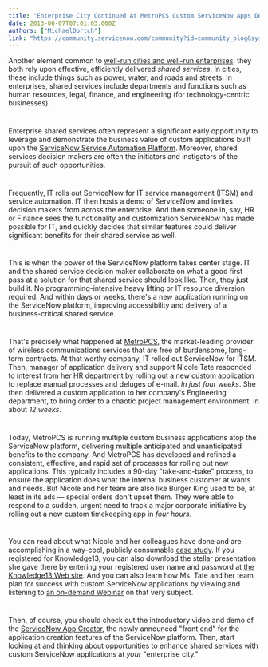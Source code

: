 ```yaml
---
title: "Enterprise City Continued At MetroPCS Custom ServiceNow Apps Deliver Shared Benefits to Shared Services"
date: 2013-06-07T07:01:03.000Z
authors: ["MichaelDortch"]
link: "https://community.servicenow.com/community?id=community_blog&sys_id=ad2e666ddbd0dbc01dcaf3231f9619f6"
---
```

<p>Another element common to <a title="" _jive_internal="true" data-containerid="2927" data-containertype="37" data-objectid="2723" data-objecttype="38" href="/community?id=community_blog&sys_id=1d2e666ddbd0dbc01dcaf3231f961960">well-run cities and well-run enterprises</a>: they both rely upon effective, efficiently delivered <em>shared services</em>. In cities, these include things such as power, water, and roads and streets. In enterprises, shared services include departments and functions such as human resources, legal, finance, and engineering (for technology-centric businesses).</p><p style="min-height: 8pt; height: 8pt; padding: 0px;">  </p><p>Enterprise shared services often represent a significant early opportunity to leverage and demonstrate the business value of custom applications built upon the <a title="k-external-small" class="jive-link-external-small" href="http://www.servicenow.com/platform.do" rel="nofollow" target="_blank">ServiceNow Service Automation Platform</a>. Moreover, shared services decision makers are often the initiators and instigators of the pursuit of such opportunities.</p><p style="min-height: 8pt; height: 8pt; padding: 0px;">  </p><p>Frequently, IT rolls out ServiceNow for IT service management (ITSM) and service automation. IT then hosts a demo of ServiceNow and invites decision makers from across the enterprise. And then someone in, say, HR or Finance sees the functionality and customization ServiceNow has made possible for IT, and quickly decides that similar features could deliver significant benefits for their shared service as well.</p><p style="min-height: 8pt; height: 8pt; padding: 0px;">  </p><p>This is when the power of the ServiceNow platform takes center stage. IT and the shared service decision maker collaborate on what a good first pass at a solution for that shared service should look like. Then, they just build it. No programming-intensive heavy lifting or IT resource diversion required. And within days or weeks, there's a new application running on the ServiceNow platform, improving accessibility and delivery of a business-critical shared service.</p><p style="min-height: 8pt; height: 8pt; padding: 0px;">  </p><p>That's precisely what happened at <a title="k-external-small" class="jive-link-external-small" href="http://www.metropcs.com/" rel="nofollow" target="_blank">MetroPCS</a>, the market-leading provider of wireless communications services that are free of burdensome, long-term contracts. At that worthy company, IT rolled out ServiceNow for ITSM. Then, manager of application delivery and support Nicole Tate responded to interest from her HR department by rolling out a new custom application to replace manual processes and deluges of e-mail. <em>In just four weeks</em>. She then delivered a custom application to her company's Engineering department, to bring order to a chaotic project management environment. In about <em>12 weeks</em>.</p><p style="min-height: 8pt; height: 8pt; padding: 0px;">  </p><p>Today, MetroPCS is running multiple custom business applications atop the ServiceNow platform, delivering multiple anticipated and unanticipated benefits to the company. And MetroPCS has developed and refined a consistent, effective, and rapid set of processes for rolling out new applications. This typically includes a 90-day "take-and-bake" process, to ensure the application does what the internal business customer at wants and needs. But Nicole and her team are also like Burger King used to be, at least in its ads — special orders don't upset them. They were able to respond to a sudden, urgent need to track a major corporate initiative by rolling out a new custom timekeeping app in <em>four hours</em>.</p><p style="min-height: 8pt; height: 8pt; padding: 0px;">  </p><p>You can read about what Nicole and her colleagues have done and are accomplishing in a way-cool, publicly consumable <a title="k-external-small" class="jive-link-external-small" href="http://www.servicenow.com/resources.html#filterOneTags=servicenow%3Aarticle-types/case-study" rel="nofollow" target="_blank">case study</a>. If you registered for Knowledge13, you can also download the stellar presentation she gave there by entering your registered user name and password at <a title="" _jive_internal="true" href="/blog/ https:/knowledge.servicenow.com/k13" rel="nofollow" target="_blank">the Knowledge13 Web site</a>. And you can also learn how Ms. Tate and her team plan for success with custom ServiceNow applications by viewing and listening to <a title="" _jive_internal="true" href="/blog/ http:/www.servicenow.com/knowledge.do?sysparm_document_key=kb_knowledge,2397e5736fc9cd006e28e13f9f3ee40d" rel="nofollow" target="_blank">an on-demand Webinar</a> on that very subject.</p><p style="min-height: 8pt; height: 8pt; padding: 0px;">  </p><p>Then, of course, you should check out the introductory video and demo of the <a title="k-external-small" class="jive-link-external-small" href="https://demochannel.service-now.com/" rel="nofollow" target="_blank">ServiceNow App Creator</a>, the newly announced "front end" for the application creation features of the ServiceNow platform. Then, start looking at and thinking about opportunities to enhance shared services with custom ServiceNow applications at <em>your</em> "enterprise city."</p>